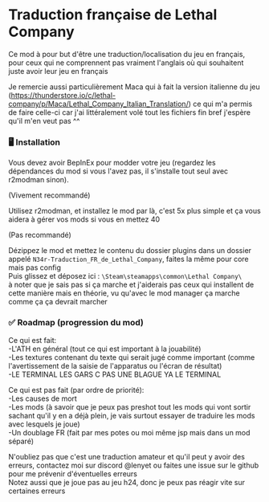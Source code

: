 # Traduction française de Lethal Company

Ce mod à pour but d'être une traduction/localisation du jeu en français, pour ceux qui ne comprennent pas vraiment l'anglais où qui souhaitent juste avoir leur jeu en français

Je remercie aussi particulièrement Maca qui à fait la version italienne du jeu (https://thunderstore.io/c/lethal-company/p/Maca/Lethal_Company_Italian_Translation/) ce qui m'a permis de faire celle-ci car j'ai littéralement volé tout les fichiers fin bref j'espère qu'il m'en veut pas ^^

### 🖥️ Installation

Vous devez avoir BepInEx pour modder votre jeu (regardez les dépendances du mod si vous l'avez pas, il s'installe tout seul avec r2modman sinon). 

(Vivement recommandé) 

Utilisez r2modman, et installez le mod par là, c'est 5x plus simple et ça vous aidera à gérer vos mods si vous en mettez 40 <br />

(Pas recommandé)

Dézippez le mod et mettez le contenu du dossier plugins dans un dossier appelé `N34r-Traduction_FR_de_Lethal_Company`, faites la même pour core mais pas config <br />
Puis glissez et déposez ici : `\Steam\steamapps\common\Lethal Company\` <br />
à noter que je sais pas si ça marche et j'aiderais pas ceux qui installent de cette manière mais en théorie, vu qu'avec le mod manager ça marche comme ça ça devrait marcher <br />

### ✅ Roadmap (progression du mod)

Ce qui est fait: <br />
  -L'ATH en général (tout ce qui est important à la jouabilité)<br />
  -Les textures contenant du texte qui serait jugé comme important (comme l'avertissement de la saisie de l'apparatus ou l'écran de résultat) <br />
  -LE TERMINAL LES GARS C PAS UNE BLAGUE YA LE TERMINAL <br />

Ce qui est pas fait (par ordre de priorité):<br />
  -Les causes de mort<br />
  -Les mods (à savoir que je peux pas preshot tout les mods qui vont sortir sachant qu'il y en a déjà plein, je vais surtout essayer de traduire les mods avec lesquels je joue)<br />
  -Un doublage FR (fait par mes potes ou moi même jsp mais dans un mod séparé)<br />

N'oubliez pas que c'est une traduction amateur et qu'il peut y avoir des erreurs, contactez moi sur discord @lenyet ou faites une issue sur le github pour me prévenir d'éventuelles erreurs <br />
Notez aussi que je joue pas au jeu h24, donc je peux pas réagir vite sur certaines erreurs<br />
